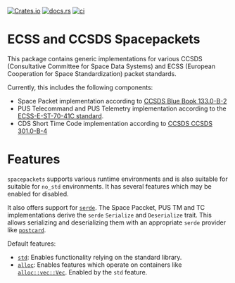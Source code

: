 [![Crates.io](https://img.shields.io/crates/v/spacepackets)](https://crates.io/crates/spacepackets)
[![docs.rs](https://img.shields.io/docsrs/spacepackets)](https://docs.rs/spacepackets)
[![ci](https://github.com/us-irs/spacepackets-rs/actions/workflows/ci.yml/badge.svg?branch=main)](https://github.com/us-irs/spacepackets-rs/actions/workflows/ci.yml)

ECSS and CCSDS Spacepackets
======

This package contains generic implementations for various CCSDS
(Consultative Committee for Space Data Systems) and ECSS
(European Cooperation for Space Standardization) packet standards.

Currently, this includes the following components:

- Space Packet implementation according to
  [CCSDS Blue Book 133.0-B-2](https://public.ccsds.org/Pubs/133x0b2e1.pdf)
- PUS Telecommand and PUS Telemetry implementation according to the
  [ECSS-E-ST-70-41C standard](https://ecss.nl/standard/ecss-e-st-70-41c-space-engineering-telemetry-and-telecommand-packet-utilization-15-april-2016/).
- CDS Short Time Code implementation according to
  [CCSDS CCSDS 301.0-B-4](https://public.ccsds.org/Pubs/301x0b4e1.pdf)
 
# Features

`spacepackets` supports various runtime environments and is also suitable
for suitable for `no_std` environments. It has several features which may be enabled
for disabled.

It also offers support for [`serde`](https://serde.rs/). The Space Paccket, PUS TM and TC
implementations derive the `serde` `Serialize` and `Deserialize` trait. This allows serializing and
deserializing them with an appropriate `serde` provider like
[`postcard`](https://github.com/jamesmunns/postcard).

Default features:

 - [`std`](https://doc.rust-lang.org/std/): Enables functionality relying on the standard library.
 - [`alloc`](https://doc.rust-lang.org/alloc/): Enables features which operate on containers
   like [`alloc::vec::Vec`](https://doc.rust-lang.org/beta/alloc/vec/struct.Vec.html).
   Enabled by the `std` feature.
